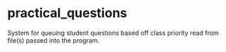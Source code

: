 # practical_questions
System for queuing student questions based off class priority read from file(s) passed into the program.
